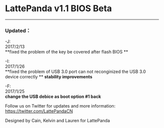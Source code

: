 # LattePanda v1.1 BIOS Beta
----------------
### Updated：
-J:  
2017/2/13  
**fixed the problem of the key be covered after flash BIOS **  
  
-I:  
2017/1/26  
**fixed the problem of USB 3.0 port can not reconginized the USB 3.0 device correctly  ** 
**stability improvements**  
  
-F:  
2017/1/25  
**change the USB debice as boot option #1 back**  
  


Follow us on Twitter for updates and more information: https://twitter.com/LattePandaCN

Designed by Cain, Kelvin and Lauren for LattePanda

